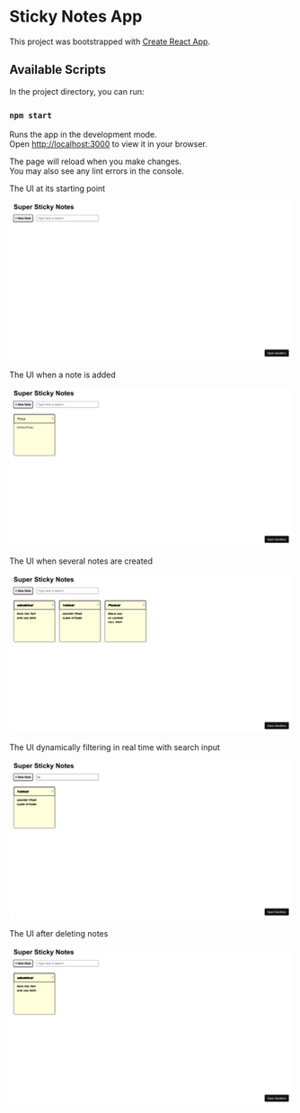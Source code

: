 # Sticky Notes App

This project was bootstrapped with [Create React App](https://github.com/facebook/create-react-app).

## Available Scripts

In the project directory, you can run:

### `npm start`

Runs the app in the development mode.\
Open [http://localhost:3000](http://localhost:3000) to view it in your browser.

The page will reload when you make changes.\
You may also see any lint errors in the console.

The UI at its starting point
<p align="center">
  <img src="https://github.com/mbruce10/Sticky-Notes-App/blob/main/images/1-ui.png" alt="The UI at its starting point.">
</p>

The UI when a note is added
<p align="center">
<img src="https://github.com/mbruce10/Sticky-Notes-App/blob/main/images/2-add-note.png" alt="The UI when a note is added"></p>

The UI when several notes are created
<p align="center">
<img src="https://github.com/mbruce10/Sticky-Notes-App/blob/main/images/4-notes-created.png" alt="The UI when several notes are created">
</p>

The UI dynamically filtering in real time with search input
<p align="center">
<img src="https://github.com/mbruce10/Sticky-Notes-App/blob/main/images/5-search-note.png" alt="The UI dynamically filtering in real time with search input">
</p>

The UI after deleting notes
<p align="center">
<img src="https://github.com/mbruce10/Sticky-Notes-App/blob/main/images/6-delete-note.png" alt="The UI after deleting notes">
</p>
